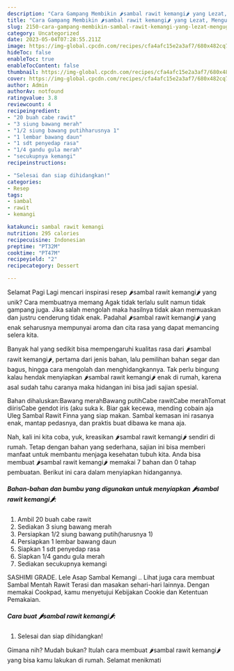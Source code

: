 ```yaml
---
description: "Cara Gampang Membikin 🌶️sambal rawit kemangi🌶️ yang Lezat, Mengugah Selera"
title: "Cara Gampang Membikin 🌶️sambal rawit kemangi🌶️ yang Lezat, Mengugah Selera"
slug: 2150-cara-gampang-membikin-sambal-rawit-kemangi-yang-lezat-mengugah-selera
category: Uncategorized
date: 2023-05-04T07:28:55.211Z
image: https://img-global.cpcdn.com/recipes/cfa4afc15e2a3af7/680x482cq70/sambal-rawit-kemangi-foto-resep-utama.jpg
hideToc: false
enableToc: true
enableTocContent: false
thumbnail: https://img-global.cpcdn.com/recipes/cfa4afc15e2a3af7/680x482cq70/sambal-rawit-kemangi-foto-resep-utama.jpg
cover: https://img-global.cpcdn.com/recipes/cfa4afc15e2a3af7/680x482cq70/sambal-rawit-kemangi-foto-resep-utama.jpg
author: Admin
authorAv: notfound
ratingvalue: 3.8
reviewcount: 4
recipeingredient:
- "20 buah cabe rawit"
- "3 siung bawang merah"
- "1/2 siung bawang putihharusnya 1"
- "1 lembar bawang daun"
- "1 sdt penyedap rasa"
- "1/4 gandu gula merah"
- "secukupnya kemangi"
recipeinstructions:

- "Selesai dan siap dihidangkan!"
categories:
- Resep
tags:
- sambal
- rawit
- kemangi

katakunci: sambal rawit kemangi 
nutrition: 295 calories
recipecuisine: Indonesian
preptime: "PT32M"
cooktime: "PT47M"
recipeyield: "2"
recipecategory: Dessert

---
```



Selamat Pagi Lagi mencari inspirasi resep 🌶️sambal rawit kemangi🌶️ yang unik? Cara membuatnya memang Agak tidak terlalu sulit namun tidak gampang juga. Jika salah mengolah maka hasilnya tidak akan memuaskan dan justru cenderung tidak enak. Padahal 🌶️sambal rawit kemangi🌶️ yang enak seharusnya mempunyai aroma dan cita rasa yang dapat memancing selera kita.


Banyak hal yang sedikit bisa mempengaruhi kualitas rasa dari 🌶️sambal rawit kemangi🌶️, pertama dari jenis bahan, lalu pemilihan bahan segar dan bagus, hingga cara mengolah dan menghidangkannya. Tak perlu bingung kalau hendak menyiapkan 🌶️sambal rawit kemangi🌶️ enak di rumah, karena asal sudah tahu caranya maka hidangan ini bisa jadi sajian spesial.

Bahan dihaluskan:Bawang merahBawang putihCabe rawitCabe merahTomat diirisCabe gendot iris (aku suka k. Biar gak kecewa, mending cobain aja Uleg Sambal Rawit Finna yang siap makan. Sambal kemasan ini rasanya enak, mantap pedasnya, dan praktis buat dibawa ke mana aja.


Nah, kali ini kita coba, yuk, kreasikan 🌶️sambal rawit kemangi🌶️ sendiri di rumah. Tetap dengan bahan yang sederhana, sajian ini bisa memberi manfaat untuk membantu menjaga kesehatan tubuh kita. Anda bisa membuat 🌶️sambal rawit kemangi🌶️ memakai 7 bahan dan 0 tahap pembuatan. Berikut ini cara dalam menyiapkan hidangannya.

<!--inarticleads1-->

##### Bahan-bahan dan bumbu yang digunakan untuk menyiapkan 🌶️sambal rawit kemangi🌶️:

1. Ambil 20 buah cabe rawit
1. Sediakan 3 siung bawang merah
1. Persiapkan 1/2 siung bawang putih(harusnya 1)
1. Persiapkan 1 lembar bawang daun
1. Siapkan 1 sdt penyedap rasa
1. Siapkan 1/4 gandu gula merah
1. Sediakan secukupnya kemangi


SASHIMI GRADE. ️Lele Asap Sambal Kemangi ️.. Lihat juga cara membuat Sambal Mentah Rawit Terasi dan masakan sehari-hari lainnya. Dengan memakai Cookpad, kamu menyetujui Kebijakan Cookie dan Ketentuan Pemakaian. 

<!--inarticleads2-->

##### Cara buat 🌶️sambal rawit kemangi🌶️:


1. Selesai dan siap dihidangkan!



Gimana nih? Mudah bukan? Itulah cara membuat 🌶️sambal rawit kemangi🌶️ yang bisa kamu lakukan di rumah. Selamat menikmati
